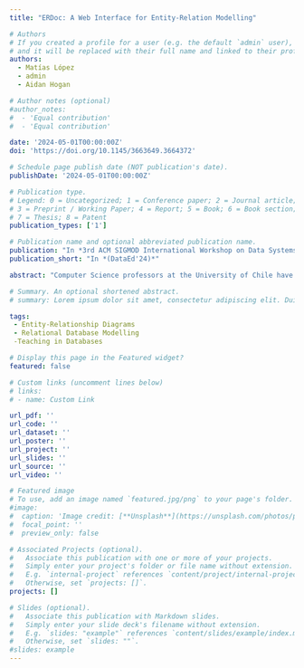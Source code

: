 ```yaml
---
title: "ERDoc: A Web Interface for Entity-Relation Modelling"

# Authors
# If you created a profile for a user (e.g. the default `admin` user), write the username (folder name) here
# and it will be replaced with their full name and linked to their profile.
authors:
  - Matías López
  - admin
  - Aidan Hogan

# Author notes (optional)
#author_notes:
#  - 'Equal contribution'
#  - 'Equal contribution'

date: '2024-05-01T00:00:00Z'
doi: 'https://doi.org/10.1145/3663649.3664372'

# Schedule page publish date (NOT publication's date).
publishDate: '2024-05-01T00:00:00Z'

# Publication type.
# Legend: 0 = Uncategorized; 1 = Conference paper; 2 = Journal article;
# 3 = Preprint / Working Paper; 4 = Report; 5 = Book; 6 = Book section;
# 7 = Thesis; 8 = Patent
publication_types: ['1']

# Publication name and optional abbreviated publication name.
publication: "In *3rd ACM SIGMOD International Workshop on Data Systems Education*"
publication_short: "In *(DataEd'24)*"

abstract: "Computer Science professors at the University of Chile have found that their students often lack the abilities required to adequately model a relational database, for example, in the context of capstone Software Engineering projects. These students have passed an introductory Databases course covering conceptual modelling via Entity--Relation (ER) diagrams. A possible cause is that modelling tools found on the Web force students to immediately think in terms of tables and foreign keys instead of in terms of concepts and how they connect. In this paper, we present ERDoc: an application aimed at assisting students and other users through the modelling process. We define a syntax to allow users to describe entities, their attributes and relationships; from these descriptions, we automatically and dynamically generate ER diagrams. Both syntactic and semantic errors are detected and informed to the user. Preliminary evaluations with professors, teaching assistants and students show that ERDoc Playground is usable and useful in the task of conceptual modelling of databases, and thus has the potential to improve the conceptual-modelling aptitudes of Computer Science students."

# Summary. An optional shortened abstract.
# summary: Lorem ipsum dolor sit amet, consectetur adipiscing elit. Duis posuere tellus ac convallis placerat. Proin tincidunt magna sed ex sollicitudin condimentum.

tags: 
 - Entity-Relationship Diagrams
 - Relational Database Modelling
 -Teaching in Databases

# Display this page in the Featured widget?
featured: false

# Custom links (uncomment lines below)
# links:
# - name: Custom Link

url_pdf: ''
url_code: ''
url_dataset: ''
url_poster: ''
url_project: ''
url_slides: ''
url_source: ''
url_video: ''

# Featured image
# To use, add an image named `featured.jpg/png` to your page's folder.
#image:
#  caption: 'Image credit: [**Unsplash**](https://unsplash.com/photos/pLCdAaMFLTE)'
#  focal_point: ''
#  preview_only: false

# Associated Projects (optional).
#   Associate this publication with one or more of your projects.
#   Simply enter your project's folder or file name without extension.
#   E.g. `internal-project` references `content/project/internal-project/index.md`.
#   Otherwise, set `projects: []`.
projects: []

# Slides (optional).
#   Associate this publication with Markdown slides.
#   Simply enter your slide deck's filename without extension.
#   E.g. `slides: "example"` references `content/slides/example/index.md`.
#   Otherwise, set `slides: ""`.
#slides: example
---
```

